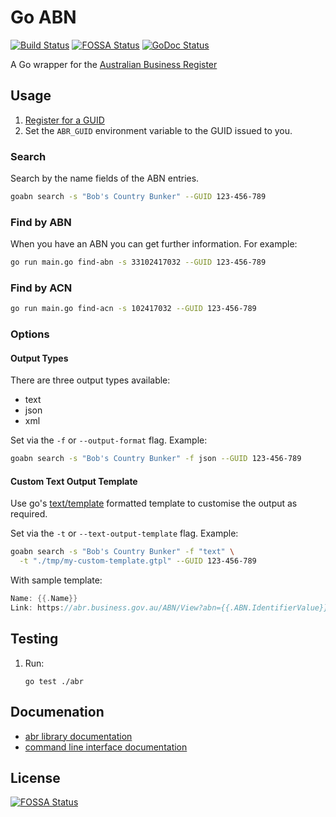 # Go ABN

[![Build Status](https://travis-ci.org/ace-teknologi/go-abn.svg?branch=master)](https://travis-ci.org/ace-teknologi/go-abn)
[![FOSSA Status](https://app.fossa.io/api/projects/git%2Bgithub.com%2Fsjauld%2Fgo-abn.svg?type=shield)](https://app.fossa.io/projects/git%2Bgithub.com%2Fsjauld%2Fgo-abn?ref=badge_shield)
[![GoDoc Status](https://godoc.org/github.com/ace-teknologi/go-abn?status.svg)](http://godoc.org/github.com/ace-teknologi/go-abn)

A Go wrapper for the
[Australian Business Register](https://abr.business.gov.au/abrxmlsearch/abrxmlsearch.asmx)

## Usage

1. [Register for a GUID](https://www.abr.business.gov.au/RegisterAgreement.aspx)
2. Set the `ABR_GUID` environment variable to the GUID issued to you.

### Search

Search by the name fields of the ABN entries.

```bash
goabn search -s "Bob's Country Bunker" --GUID 123-456-789
```

### Find by ABN

When you have an ABN you can get further information. For example:

```bash
go run main.go find-abn -s 33102417032 --GUID 123-456-789
```

### Find by ACN

```bash
go run main.go find-acn -s 102417032 --GUID 123-456-789
```

### Options

#### Output Types

There are three output types available:

* text
* json
* xml

Set via the `-f` or `--output-format` flag. Example:

```bash
goabn search -s "Bob's Country Bunker" -f json --GUID 123-456-789
```

#### Custom Text Output Template

Use go's [text/template](https://golang.org/pkg/text/template/) formatted
template to customise the output as required.

Set via the `-t` or `--text-output-template` flag. Example:

```bash
goabn search -s "Bob's Country Bunker" -f "text" \
  -t "./tmp/my-custom-template.gtpl" --GUID 123-456-789
```

With sample template:
```go
Name: {{.Name}}
Link: https://abr.business.gov.au/ABN/View?abn={{.ABN.IdentifierValue}}
```

## Testing

1.  Run:
    ```
    go test ./abr
    ```

## Documenation

* [abr library documentation](https://godoc.org/github.com/ace-teknologi/go-abn/abr)
* [command line interface documentation](https://godoc.org/github.com/ace-teknologi/go-abn/cmd)

## License
[![FOSSA Status](https://app.fossa.io/api/projects/git%2Bgithub.com%2Fsjauld%2Fgo-abn.svg?type=large)](https://app.fossa.io/projects/git%2Bgithub.com%2Fsjauld%2Fgo-abn?ref=badge_large)
